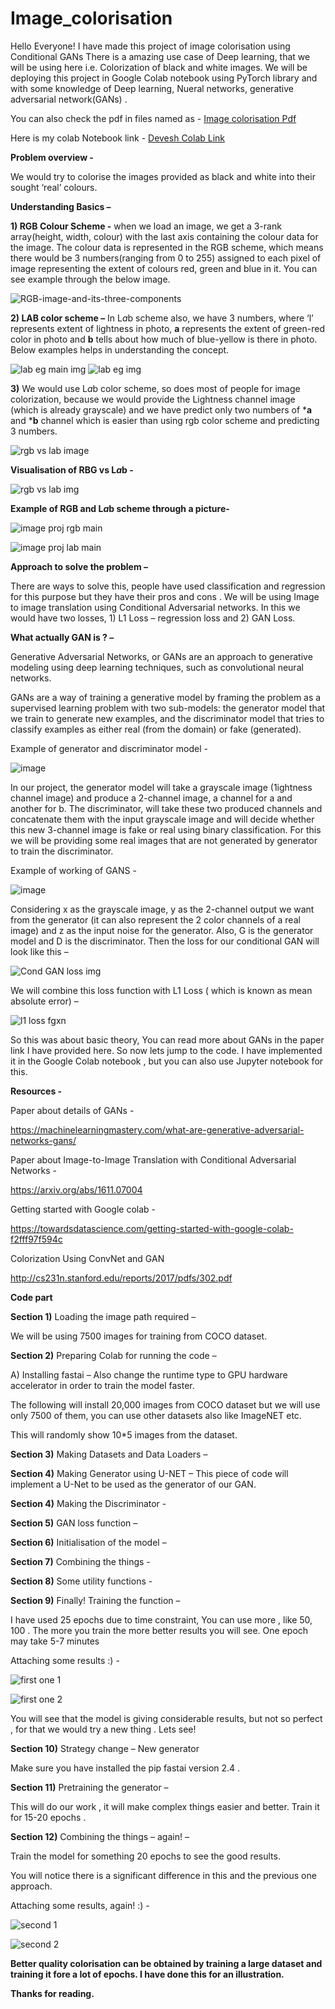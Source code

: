 # Image_colorisation
Hello Everyone! I have made this project of image colorisation using Conditional GANs
There is a amazing use case of Deep learning, that we will be using here i.e. Colorization of black and white images.  We will be deploying this project in Google Colab notebook using PyTorch library and with some knowledge of Deep learning, Nueral networks, generative adversarial network(GANs) .


You can also check the pdf in files named as  - [Image colorisation Pdf](https://drive.google.com/file/d/1nF-B1mYtvf-ba00Aydewcu6EXT0rsIG7/view?usp=sharing)

Here is my colab Notebook link - [Devesh Colab Link](https://colab.research.google.com/drive/1Bm1mZEZKC6TOizxWie6uhxYros-Vj9L3?authuser=1#scrollTo=XwZs6-Gu_ZWF)


**Problem overview -**

We would try to colorise the images provided as black and white into their sought ‘real’ colours. 



**Understanding Basics –** 

**1)	RGB Colour Scheme -** when we load an image, we get a 3-rank array(height, width, colour) with the last axis containing the colour data for the image. The colour data is represented in the RGB scheme, which means there would be 3 numbers(ranging from 0 to 255) assigned to each pixel of image representing the extent of colours red, green and blue in it. You can see example through the below image. 


![RGB-image-and-its-three-components](https://user-images.githubusercontent.com/77203935/176382601-8e47ef1c-8897-4b39-bcb5-9f77a092af09.png)



**2)	LAB color scheme –** In L*a*b scheme also, we have 3 numbers, where ‘l’ represents extent of lightness in photo, **a** represents the extent of green-red color in photo and **b** tells about how much of blue-yellow is there in photo. Below examples helps in understanding the concept.


![lab eg main img](https://user-images.githubusercontent.com/77203935/176383422-8fbb19d9-8b1a-4610-a5cb-d23ffe7e187c.jpg)
![lab eg img](https://user-images.githubusercontent.com/77203935/176383454-1dd744e3-8ad9-4222-ab97-a7ad3c581e36.jpg)



**3)**	We would use L*a*b color scheme, so does most of people for image colorization, because we would provide the Lightness channel image (which is already grayscale) and we have predict only two numbers of ***a** and ***b** channel which is easier than using rgb color scheme and predicting 3 numbers.


![rgb vs lab image](https://user-images.githubusercontent.com/77203935/176385057-3522fc85-d623-4ee6-a879-a46c8f5a1354.png)



**Visualisation of RBG vs L*a*b -**


![rgb vs lab img](https://user-images.githubusercontent.com/77203935/176385089-29ac40ea-9906-4dee-8632-5d09523a03fa.jpg)




**Example of RGB and L*a*b scheme through a picture-**

![image proj rgb main](https://user-images.githubusercontent.com/77203935/176385666-77f9dd3f-7870-4293-9e7a-364c27fe5087.jpeg)


![image proj lab main](https://user-images.githubusercontent.com/77203935/176385148-1aedff41-90db-48a2-9503-2c2e066705f9.jpeg)




**Approach to solve the problem –**

There are ways to solve this, people have used classification and regression for this purpose but they have their pros and cons . We will be using Image to image translation using Conditional Adversarial networks. In this we would have two losses, 1) L1 Loss – regression loss and 2) GAN Loss. 



**What actually GAN is ? –**

Generative Adversarial Networks, or GANs are an approach to generative modeling using deep learning techniques, such as convolutional neural networks.

GANs are a way of training a generative model by framing the problem as a supervised learning problem with two sub-models: the generator model that we train to generate new examples, and the discriminator model that tries to classify examples as either real (from the domain) or fake (generated).

Example of generator and discriminator model -

![image](https://user-images.githubusercontent.com/77203935/176389713-5cfc7e3b-9c71-4107-b880-1b8b51d63c16.png)



In our project, the generator model will take a grayscale image (1ightness channel  image) and produce a 2-channel image, a channel for a and another for b.  The discriminator, will take these two produced channels and concatenate them with the input grayscale image and will decide whether this new 3-channel image is fake or real using binary classification. For this we will be providing some real images that are not generated by generator to train the discriminator. 

Example of working of GANS -


![image](https://user-images.githubusercontent.com/77203935/176389127-26880f54-9232-4e9d-8552-64b6caa56edf.png)


Considering x as the grayscale image,  y as the 2-channel output we want from the generator (it can also represent the 2 color channels of a real image) and z as the input noise for the generator. Also, G is the generator model and D is the discriminator. Then the loss for our conditional GAN will look like this – 

![Cond GAN loss img](https://user-images.githubusercontent.com/77203935/176386580-79d7709e-10a1-4c7c-89b0-ab09474fec5d.png)

We will combine this loss function with L1 Loss ( which is known as mean absolute error) –

![l1 loss fgxn](https://user-images.githubusercontent.com/77203935/176387528-142f0861-0a4e-43e8-aa10-8d2ed6100a95.jpeg)



So  this was about basic theory, You can read more about GANs in the paper link I have provided here. So now lets jump to the code. I have implemented it in the Google Colab notebook , but you can also use Jupyter notebook for this. 


**Resources -**


Paper about details of GANs - 

https://machinelearningmastery.com/what-are-generative-adversarial-networks-gans/

Paper about Image-to-Image Translation with Conditional Adversarial Networks - 

https://arxiv.org/abs/1611.07004

Getting started with Google colab -

https://towardsdatascience.com/getting-started-with-google-colab-f2fff97f594c

Colorization Using ConvNet and GAN

http://cs231n.stanford.edu/reports/2017/pdfs/302.pdf



**Code part**


**Section 1)** Loading the image path required – 

We will be using 7500 images for training from COCO dataset.


**Section 2)** Preparing Colab for running the code –

A)	Installing fastai – Also change the runtime type to GPU hardware accelerator in order to train the model faster. 

The following will install 20,000 images from COCO dataset but we will use only 7500 of them, you can use other datasets also like ImageNET etc. 

This will randomly show 10*5 images from the dataset.


**Section 3)** Making Datasets and Data Loaders – 


**Section 4)** Making Generator using U-NET – 
This piece of code will implement a U-Net to be used as the generator of our GAN.


**Section 4)** Making the Discriminator - 


**Section 5)** GAN loss function – 


**Section 6)** Initialisation of the model – 


**Section 7)** Combining the things - 


**Section 8)** Some utility functions - 


**Section 9)** Finally! Training the function – 

I have used 25 epochs due to time constraint, You can use more , like 50, 100 . The more you train the more better results  you will see. One epoch may take 5-7 minutes 

Attaching some results :) - 


![first one 1](https://user-images.githubusercontent.com/77203935/176417024-e8669a5e-5329-4923-a43c-2c54d8bdfdfc.png)

![first one 2](https://user-images.githubusercontent.com/77203935/176417311-f0f02824-6356-45b6-bd33-bee9a5f52386.png)



You will see that the model is giving considerable results, but not so perfect , for that we would try a new thing . Lets see!


**Section 10)** Strategy change  –  New generator 

Make sure you have installed the pip fastai version 2.4 .


**Section 11)** Pretraining the generator – 

This will do our work , it will make complex things easier and better. 
Train it for 15-20 epochs .


**Section 12)** Combining the things – again! – 

Train the  model for something 20 epochs to see the good results.

You will notice there is a significant difference in this and the previous one approach.

Attaching some results, again! :) - 


![second 1](https://user-images.githubusercontent.com/77203935/176417185-c72b7594-f967-4b50-9749-ad3823005c29.png)

![second 2](https://user-images.githubusercontent.com/77203935/176417231-b68f8e9d-1f33-45cd-ad42-3c919c0324c8.png)



**Better quality colorisation can be obtained by training a large dataset and training it fore a lot of epochs. I have done this for an illustration.**


**Thanks for reading.**

